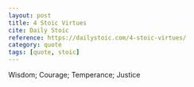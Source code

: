 ```yaml
---
layout: post
title: 4 Stoic Virtues
cite: Daily Stoic
reference: https://dailystoic.com/4-stoic-virtues/
category: quote
tags: [quote, stoic]
---
```


Wisdom; Courage; Temperance; Justice
